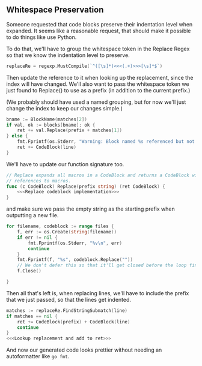## Whitespace Preservation

Someone requested that code blocks preserve their indentation level when expanded.
It seems like a reasonable request, that should make it possible to do things
like use Python.

To do that, we'll have to group the whitespace token in the Replace Regex so
that we know the indentation level to preserve.

```go "Replace Regex"
replaceRe = regexp.MustCompile(`^([\s]*)<<<(.+)>>>[\s]*$`)
```

Then update the reference to it when looking up the replacement, since the
index will have changed. We'll also want to pass the whitespace token we
just found to Replace() to use as a prefix (in addition to the current prefix.)

(We probably should have used a named grouping, but for now we'll just change
the index to keep our changes simple.)

```go "Lookup replacement and add to ret"
bname := BlockName(matches[2])
if val, ok := blocks[bname]; ok {
	ret += val.Replace(prefix + matches[1])
} else {
	fmt.Fprintf(os.Stderr, "Warning: Block named %s referenced but not defined.\n", bname)
	ret += CodeBlock(line)
}
```

We'll have to update our function signature too.

```go "Replace Declaration"
// Replace expands all macros in a CodeBlock and returns a CodeBlock with no
// references to macros.
func (c CodeBlock) Replace(prefix string) (ret CodeBlock) {
	<<<Replace codeblock implementation>>>
}
```

and make sure we pass the empty string as the starting prefix when outputting
a new file.

```go "Output files"
for filename, codeblock := range files {
	f, err := os.Create(string(filename))
	if err != nil {
		fmt.Fprintf(os.Stderr, "%v\n", err)
		continue
	}
	fmt.Fprintf(f, "%s", codeblock.Replace(""))
	// We don't defer this so that it'll get closed before the loop finishes.
	f.Close() 

}
```

Then all that's left is, when replacing lines, we'll have to include the prefix
that we just passed, so that the lines get indented.

```go "Handle replace line"
matches := replaceRe.FindStringSubmatch(line)
if matches == nil {
	ret += CodeBlock(prefix) + CodeBlock(line)
	continue
}
<<<Lookup replacement and add to ret>>>
```

And now our generated code looks prettier without needing an autoformatter
like `go fmt`.
